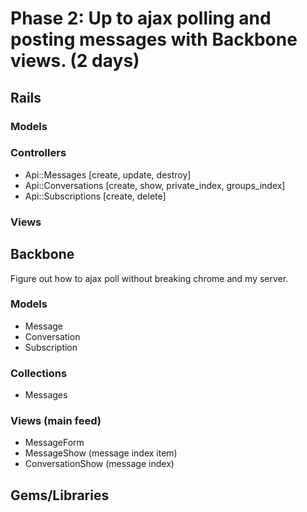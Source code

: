 # Phase 2: Up to ajax polling and posting messages with Backbone views. (2 days)
## Rails
### Models
### Controllers
- Api::Messages [create, update, destroy]
- Api::Conversations [create, show, private_index, groups_index]
- Api::Subscriptions [create, delete]
### Views
## Backbone
Figure out how to ajax poll without breaking chrome and my server.
### Models
- Message
- Conversation
- Subscription
### Collections
- Messages
### Views (main feed)
- MessageForm
- MessageShow      (message index item)
- ConversationShow (message index)
## Gems/Libraries
